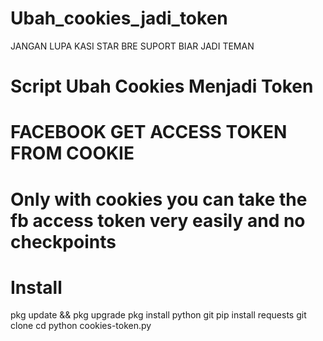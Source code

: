 # Ubah_cookies_jadi_token
JANGAN LUPA KASI STAR BRE SUPORT BIAR JADI TEMAN

# Script Ubah Cookies Menjadi Token 

# FACEBOOK GET ACCESS TOKEN FROM COOKIE
# Only with cookies you can take the fb access token very easily and no checkpoints

# Install
pkg update && pkg upgrade
pkg install python git
pip install requests
git clone 
cd 
python cookies-token.py
